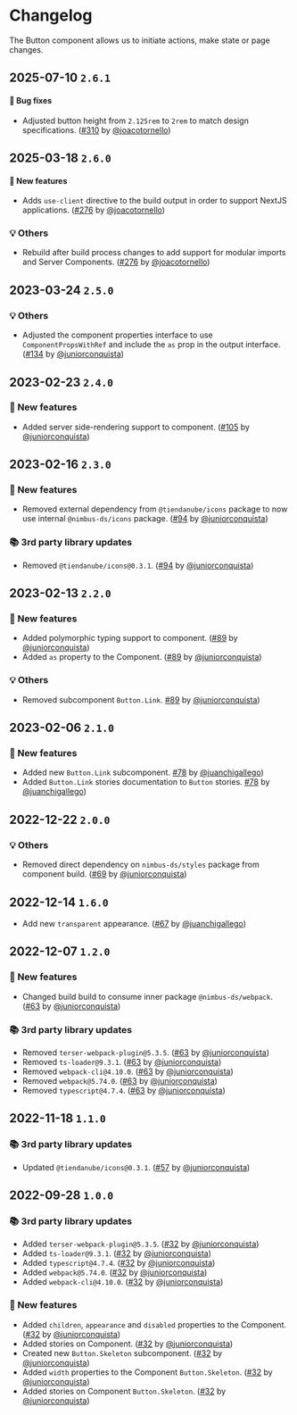 # Changelog

The Button component allows us to initiate actions, make state or page changes.

## 2025-07-10 `2.6.1`

#### 🐛 Bug fixes

- Adjusted button height from `2.125rem` to `2rem` to match design specifications. ([#310](https://github.com/TiendaNube/nimbus-design-system/pull/310) by [@joacotornello](https://github.com/joacotornello))

## 2025-03-18 `2.6.0`

#### 🎉 New features

- Adds `use-client` directive to the build output in order to support NextJS applications. ([#276](https://github.com/TiendaNube/nimbus-design-system/pull/276) by [@joacotornello](https://github.com/joacotornello))

### 💡 Others

- Rebuild after build process changes to add support for modular imports and Server Components. ([#276](https://github.com/TiendaNube/nimbus-design-system/pull/276) by [@joacotornello](https://github.com/joacotornello))

## 2023-03-24 `2.5.0`

### 💡 Others

- Adjusted the component properties interface to use `ComponentPropsWithRef` and include the `as` prop in the output interface. ([#134](https://github.com/TiendaNube/nimbus-design-system/pull/134) by [@juniorconquista](https://github.com/juniorconquista))

## 2023-02-23 `2.4.0`

### 🎉 New features

- Added server side-rendering support to component. ([#105](https://github.com/TiendaNube/nimbus-design-system/pull/105) by [@juniorconquista](https://github.com/juniorconquista))

## 2023-02-16 `2.3.0`

### 🎉 New features

- Removed external dependency from `@tiendanube/icons` package to now use internal `@nimbus-ds/icons` package. ([#94](https://github.com/TiendaNube/nimbus-design-system/pull/#94) by [@juniorconquista](https://github.com/juniorconquista))

### 📚 3rd party library updates

- Removed `@tiendanube/icons@0.3.1`. ([#94](https://github.com/TiendaNube/nimbus-design-system/pull/#94) by [@juniorconquista](https://github.com/juniorconquista))

## 2023-02-13 `2.2.0`

### 🎉 New features

- Added polymorphic typing support to component. ([#89](https://github.com/TiendaNube/nimbus-design-system/pull/89) by [@juniorconquista](https://github.com/juniorconquista))
- Added `as` property to the Component. ([#89](https://github.com/TiendaNube/nimbus-design-system/pull/89) by [@juniorconquista](https://github.com/juniorconquista))

### 💡 Others

- Removed subcomponent `Button.Link`. [#89](https://github.com/TiendaNube/nimbus-design-system/pull/#89) by [@juniorconquista](https://github.com/juniorconquista))

## 2023-02-06 `2.1.0`

### 🎉 New features

- Added new `Button.Link` subcomponent. [#78](https://github.com/TiendaNube/nimbus-design-system/pull/#78) by [@juanchigallego](https://github.com/juanchigallego))
- Added `Button.Link` stories documentation to `Button` stories. [#78](https://github.com/TiendaNube/nimbus-design-system/pull/#78) by [@juanchigallego](https://github.com/juanchigallego))

## 2022-12-22 `2.0.0`

### 💡 Others

- Removed direct dependency on `nimbus-ds/styles` package from component build. ([#69](https://github.com/TiendaNube/nimbus-design-system/pull/69) by [@juniorconquista](https://github.com/juniorconquista))

## 2022-12-14 `1.6.0`

- Add new `transparent` appearance. ([#67](https://github.com/TiendaNube/nimbus-design-system/pull/67) by [@juanchigallego](https://github.com/juanchigallego))

## 2022-12-07 `1.2.0`

### 🎉 New features

- Changed build build to consume inner package `@nimbus-ds/webpack`. ([#63](https://github.com/TiendaNube/nimbus-design-system/pull/63) by [@juniorconquista](https://github.com/juniorconquista))

### 📚 3rd party library updates

- Removed `terser-webpack-plugin@5.3.5`. ([#63](https://github.com/TiendaNube/nimbus-design-system/pull/63) by [@juniorconquista](https://github.com/juniorconquista))
- Removed `ts-loader@9.3.1`. ([#63](https://github.com/TiendaNube/nimbus-design-system/pull/63) by [@juniorconquista](https://github.com/juniorconquista))
- Removed `webpack-cli@4.10.0`. ([#63](https://github.com/TiendaNube/nimbus-design-system/pull/63) by [@juniorconquista](https://github.com/juniorconquista))
- Removed `webpack@5.74.0`. ([#63](https://github.com/TiendaNube/nimbus-design-system/pull/63) by [@juniorconquista](https://github.com/juniorconquista))
- Removed `typescript@4.7.4`. ([#63](https://github.com/TiendaNube/nimbus-design-system/pull/63) by [@juniorconquista](https://github.com/juniorconquista))

## 2022-11-18 `1.1.0`

### 📚 3rd party library updates

- Updated `@tiendanube/icons@0.3.1`. ([#57](https://github.com/TiendaNube/nimbus-design-system/pull/#57) by [@juniorconquista](https://github.com/juniorconquista))

## 2022-09-28 `1.0.0`

### 📚 3rd party library updates

- Added `terser-webpack-plugin@5.3.5`. ([#32](https://github.com/TiendaNube/nimbus-design-system/pull/32) by [@juniorconquista](https://github.com/juniorconquista))
- Added `ts-loader@9.3.1`. ([#32](https://github.com/TiendaNube/nimbus-design-system/pull/32) by [@juniorconquista](https://github.com/juniorconquista))
- Added `typescript@4.7.4`. ([#32](https://github.com/TiendaNube/nimbus-design-system/pull/32) by [@juniorconquista](https://github.com/juniorconquista))
- Added `webpack@5.74.0`. ([#32](https://github.com/TiendaNube/nimbus-design-system/pull/32) by [@juniorconquista](https://github.com/juniorconquista))
- Added `webpack-cli@4.10.0`. ([#32](https://github.com/TiendaNube/nimbus-design-system/pull/32) by [@juniorconquista](https://github.com/juniorconquista))

### 🎉 New features

- Added `children`, `appearance` and `disabled` properties to the Component. ([#32](https://github.com/TiendaNube/nimbus-design-system/pull/32) by [@juniorconquista](https://github.com/juniorconquista))
- Added stories on Component. ([#32](https://github.com/TiendaNube/nimbus-design-system/pull/32) by [@juniorconquista](https://github.com/juniorconquista))
- Created new `Button.Skeleton` subcomponent. ([#32](https://github.com/TiendaNube/nimbus-design-system/pull/32) by [@juniorconquista](https://github.com/juniorconquista))
- Added `width` properties to the Component `Button.Skeleton`. ([#32](https://github.com/TiendaNube/nimbus-design-system/pull/32) by [@juniorconquista](https://github.com/juniorconquista))
- Added stories on Component `Button.Skeleton`. ([#32](https://github.com/TiendaNube/nimbus-design-system/pull/32) by [@juniorconquista](https://github.com/juniorconquista))
